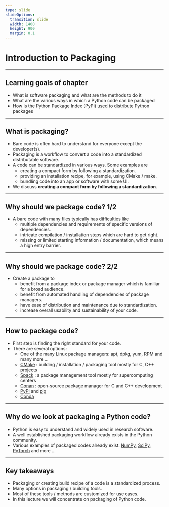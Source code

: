 ```yaml
---
type: slide
slideOptions:
  transition: slide
  width: 1400
  height: 900
  margin: 0.1
---
```


<style>
  .reveal strong {
    font-weight: bold;
    color: orange;
  }
  .reveal p {
    text-align: left;
  }
  .reveal section h1 {
    color: orange;
  }
  .reveal section h2 {
    color: orange;
  }
</style>

# Introduction to Packaging

---

## Learning goals of chapter

- What is software packaging and what are the methods to do it
- What are the various ways in which a Python code can be packaged
- How is the Python Package Index (PyPI) used to distribute Python packages

---

## What is packaging?

- Bare code is often hard to understand for everyone except the developer(s).
- Packaging is a workflow to convert a code into a standardized distributable software.
- A code can be standardized in various ways. Some examples are
    - creating a compact form by following a standardization.
    - providing an installation recipe, for example, using CMake / make.
    - bundling code into an app or software with some UI.
- We discuss **creating a compact form by following a standardization**.

---

## Why should we package code? 1/2

- A bare code with many files typically has difficulties like
    - multiple dependencies and requirements of specific versions of dependencies.
    - intricate compilation / installation steps which are hard to get right.
    - missing or limited starting information / documentation, which means a high entry barrier.

---

## Why should we package code? 2/2

- Create a package to
    - benefit from a package index or package manager which is familiar for a broad audience.
    - benefit from automated handling of dependencies of package managers.
    - have ease of distribution and maintenance due to standardization.
    - increase overall usability and sustainability of your code.

---

## How to package code?

- First step is finding the right standard for your code.
- There are several options:
    - One of the many Linux package managers: apt, dpkg, yum, RPM and many more ...
    - [CMake](https://cmake.org/) <span>: building / installation / packaging tool mostly for C, C++ projects<!-- .element: class="fragment" data-fragment-index="1" --></span>
    - [Spack](https://spack.io/) <span>: a package management tool mostly for supercomputing centers<!-- .element: class="fragment" data-fragment-index="1" --></span>
    - [Conan](https://conan.io/) <span>: open-source package manager for C and C++ development<!-- .element: class="fragment" data-fragment-index="1" --></span>
    - [PyPI](https://pypi.org/) and [pip](https://pypi.org/project/pip/)
    - [Conda](https://docs.conda.io/en/latest/)

---

## Why do we look at packaging a Python code?

- Python is easy to understand and widely used in research software.
- A well established packaging workflow already exists in the Python community.
- Various examples of packaged codes already exist: [NumPy](https://pypi.org/project/numpy/), [SciPy](https://pypi.org/project/scipy/), [PyTorch](https://pypi.org/project/torch/) and more ...

---

## Key takeaways

- Packaging or creating build recipe of a code is a standardized process.
- Many options in packaging / building tools.
- Most of these tools / methods are customized for use cases.
- In this lecture we will concentrate on packaging of Python code.
